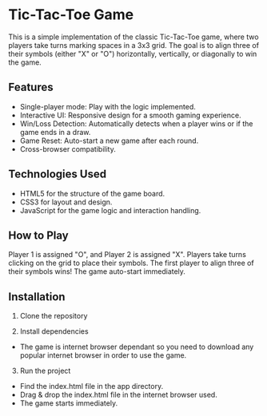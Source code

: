 # Tic-Tac-Toe Game
This is a simple implementation of the classic Tic-Tac-Toe game, where two players take turns marking spaces in a 3x3 grid. The goal is to align three of their symbols (either "X" or "O") horizontally, vertically, or diagonally to win the game.

## Features
- Single-player mode: Play with the logic implemented. 
- Interactive UI: Responsive design for a smooth gaming experience.
- Win/Loss Detection: Automatically detects when a player wins or if the game ends in a draw.
- Game Reset: Auto-start a new game after each round.
- Cross-browser compatibility.

## Technologies Used
- HTML5 for the structure of the game board.
- CSS3 for layout and design.
- JavaScript for the game logic and interaction handling.

## How to Play
Player 1 is assigned "O", and Player 2 is assigned "X".
Players take turns clicking on the grid to place their symbols.
The first player to align three of their symbols wins!
The game auto-start immediately.

## Installation
1. Clone the repository

2. Install dependencies
- The game is internet browser dependant so you need to download any popular internet browser in order to use the game.

3. Run the project
- Find the index.html file in the app directory.
- Drag & drop the index.html file in the internet browser used.
- The game starts immediately.
